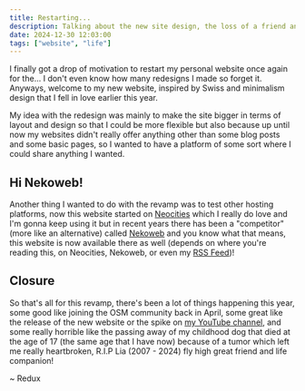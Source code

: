 ```yaml
---
title: Restarting...
description: Talking about the new site design, the loss of a friend and upcoming projects and updates.
date: 2024-12-30 12:03:00
tags: ["website", "life"]
---
```


I finally got a drop of motivation to restart my personal website once again for the... I don't even know how many redesigns I made so forget it. Anyways, welcome to my new website, inspired by Swiss and minimalism design that I fell in love earlier this year.

My idea with the redesign was mainly to make the site bigger in terms of layout and design so that I could be more flexible but also because up until now my websites didn't really offer anything other than some blog posts and some basic pages, so I wanted to have a platform of some sort where I could share anything I wanted.

## Hi Nekoweb!

Another thing I wanted to do with the revamp was to test other hosting platforms, now this website started on [Neocities](https://neocities.org/site/reduxflakes) which I really do love and I'm gonna keep using it but in recent years there has been a "competitor" (more like an alternative) called [Nekoweb](https://nekoweb.org/) and you know what that means, this website is now available there as well (depends on where you're reading this, on Neocities, Nekoweb, or even my [RSS Feed]())!

## Closure

So that's all for this revamp, there's been a lot of things happening this year, some good like joining the OSM community back in April, some great like the release of the new website or the spike on [my YouTube channel](https://www.youtube.com/@reduxflakes), and some really horrible like the passing away of my childhood dog that died at the age of 17 (the same age that I have now) because of a tumor which left me really heartbroken, R.I.P Lia (2007 - 2024) fly high great friend and life companion!

~ Redux
